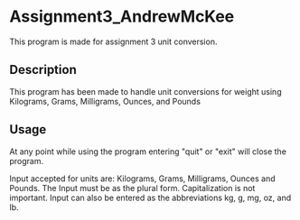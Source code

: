 # Assignment3_AndrewMcKee

This program is made for assignment 3 unit conversion.

## Description

This program has been made to handle unit conversions for weight
using Kilograms, Grams, Milligrams, Ounces, and Pounds

## Usage

At any point while using the program entering "quit" or "exit"
will close the program.

Input accepted for units are: Kilograms, Grams, Milligrams, Ounces and Pounds. 
The Input must be as the plural form. Capitalization is not important.
Input can also be entered as the abbreviations kg, g, mg, oz, and lb.